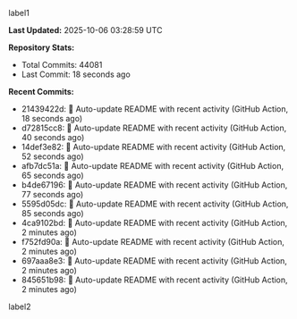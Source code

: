 
label1 
<!-- ACTIVITY_START -->
**Last Updated:** 2025-10-06 03:28:59 UTC

**Repository Stats:**
- Total Commits: 44081
- Last Commit: 18 seconds ago

**Recent Commits:**
- 21439422d: 🤖 Auto-update README with recent activity (GitHub Action, 18 seconds ago)
- d72815cc8: 🤖 Auto-update README with recent activity (GitHub Action, 40 seconds ago)
- 14def3e82: 🤖 Auto-update README with recent activity (GitHub Action, 52 seconds ago)
- afb7dc51a: 🤖 Auto-update README with recent activity (GitHub Action, 65 seconds ago)
- b4de67196: 🤖 Auto-update README with recent activity (GitHub Action, 77 seconds ago)
- 5595d05dc: 🤖 Auto-update README with recent activity (GitHub Action, 85 seconds ago)
- 4ca9102bd: 🤖 Auto-update README with recent activity (GitHub Action, 2 minutes ago)
- f752fd90a: 🤖 Auto-update README with recent activity (GitHub Action, 2 minutes ago)
- 697aaa8e3: 🤖 Auto-update README with recent activity (GitHub Action, 2 minutes ago)
- 845651b98: 🤖 Auto-update README with recent activity (GitHub Action, 2 minutes ago)
<!-- ACTIVITY_END -->

label2
